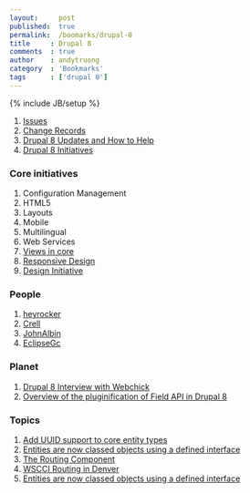 ```yaml
---
layout:     post
published:  true
permalink:  /boomarks/drupal-8
title     : Drupal 8
comments  : true
author    : andytruong
category  : 'Bookmarks'
tags      : ['drupal 8']
---
```


{% include JB/setup %}

1. [Issues](http://drupal.org/project/issues/drupal?version=8.x)
1. [Change Records](http://drupal.org/list-changes/drupal?to_branch=8.x)
1. [Drupal 8 Updates and How to Help](http://drupal.org/community-initiatives/drupal-core)
1. [Drupal 8 Initiatives](http://groups.drupal.org/drupal-initiatives)

### Core initiatives

1. Configuration Management
1. HTML5
1. Layouts
1. Mobile
1. Multilingual
1. Web Services
1. [Views in core](http://drupal.org/community-initiatives/drupal-core/vdc)
1. [Responsive Design](http://drupal.org/node/1701574)
1. [Design Initiative](http://drupal.org/node/1089096)

### People

1. [heyrocker](http://drupal.org/user/128537)
1. [Crell](http://drupal.org/user/26398)
1. [JohnAlbin](http://drupal.org/user/32095)
1. [EclipseGc](http://drupal.org/user/61203)

### Planet

1. [Drupal 8 Interview with Webchick](http://drupalwatchdog.com/2/2/drupal-8-preview)
1. [Overview of the pluginification of Field API in Drupal 8](http://blog.riff.org/2012_08_19_overview_of_the_pluginification_of_field_api_in_drupal_8)

### Topics

1. [Add UUID support to core entity types](http://drupal.org/node/1637370)
1. [Entities are now classed objects using a defined interface](http://groups.drupal.org/node/235193)
1. [The Routing Component](http://symfony.com/doc/current/components/routing.html)
1. [WSCCI Routing in Denver](http://groups.drupal.org/node/220269)
1. [Entities are now classed objects using a defined interface](http://drupal.org/node/1400186)
